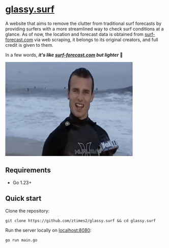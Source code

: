 # [glassy.surf](https://glassy.surf)

A website that aims to remove the clutter from traditional surf forecasts by providing surfers with a more streamlined way to check surf conditions at a glance. As of now, the location and forecast data is obtained from [surf-forecast.com](https://surf-forecast.com) via web scraping, it belongs to its original creators, and full credit is given to them.

In a few words, ***it's like [surf-forecast.com](https://surf-forecast.com) but lighter*** 🤙

![Surfer Dude](docs/assets/surferdude.gif)

## Requirements

- Go 1.23+

## Quick start

Clone the repository:
```
git clone https://github.com/ztimes2/glassy.surf && cd glassy.surf
```

Run the server locally on [localhost:8080](http://localhost:8080):
```
go run main.go
```
